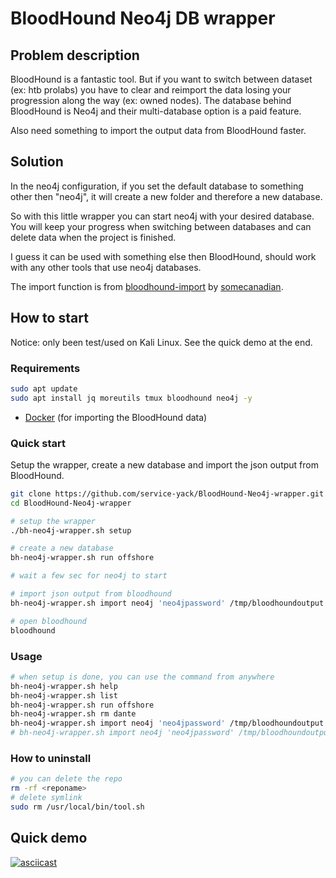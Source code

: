 # BloodHound Neo4j DB wrapper

## Problem description

BloodHound is a fantastic tool. But if you want to switch between dataset (ex: htb prolabs) you have to clear and reimport the data losing your progression along the way (ex: owned nodes). The database behind BloodHound is Neo4j and their multi-database option is a paid feature.

Also need something to import the output data from BloodHound faster.

## Solution

In the neo4j configuration, if you set the default database to something other then "neo4j", it will create a new folder and therefore a new database.

So with this little wrapper you can start neo4j with your desired database. You will keep your progress when switching between databases and can delete data when the project is finished.

I guess it can be used with something else then BloodHound, should work with any other tools that use neo4j databases.

The import function is from [bloodhound-import](https://github.com/som3canadian/bloodhound-import) by [somecanadian](https://twitter.com/_somecanadian_).

## How to start

Notice: only been test/used on Kali Linux. See the quick demo at the end.

### Requirements

```bash
sudo apt update
sudo apt install jq moreutils tmux bloodhound neo4j -y
```

- [Docker](https://docs.docker.com/engine/install) (for importing the BloodHound data)

### Quick start

Setup the wrapper, create a new database and import the json output from BloodHound.

```bash
git clone https://github.com/service-yack/BloodHound-Neo4j-wrapper.git
cd BloodHound-Neo4j-wrapper

# setup the wrapper
./bh-neo4j-wrapper.sh setup

# create a new database
bh-neo4j-wrapper.sh run offshore

# wait a few sec for neo4j to start

# import json output from bloodhound
bh-neo4j-wrapper.sh import neo4j 'neo4jpassword' /tmp/bloodhoundoutput json sudo

# open bloodhound
bloodhound
```

### Usage

```bash
# when setup is done, you can use the command from anywhere
bh-neo4j-wrapper.sh help
bh-neo4j-wrapper.sh list
bh-neo4j-wrapper.sh run offshore
bh-neo4j-wrapper.sh rm dante
bh-neo4j-wrapper.sh import neo4j 'neo4jpassword' /tmp/bloodhoundoutput json
# bh-neo4j-wrapper.sh import neo4j 'neo4jpassword' /tmp/bloodhoundoutput zip sudo
```

### How to uninstall

```bash
# you can delete the repo
rm -rf <reponame>
# delete symlink
sudo rm /usr/local/bin/tool.sh
```

## Quick demo

[![asciicast](https://asciinema.org/a/YqvC6YlsqTxYH5n5lUMRkyFdB.svg)](https://asciinema.org/a/YqvC6YlsqTxYH5n5lUMRkyFdB)
